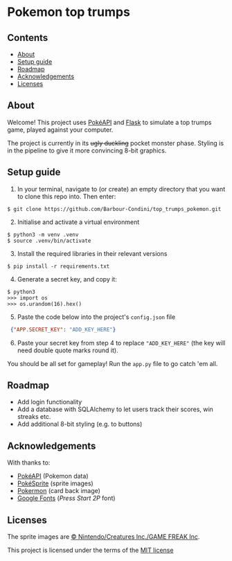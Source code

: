 # Pokemon top trumps

## Contents
- [About](#about)
- [Setup guide](#setup-guide)
- [Roadmap](#roadmap)
- [Acknowledgements](#acknowledgements)
- [Licenses](#licenses)

## About

Welcome! This project uses [PokéAPI](https://pokeapi.co/) and [Flask](https://flask.palletsprojects.com/en/2.3.x/) to simulate a top trumps game, played against your computer.

The project is currently in its ~~ugly duckling~~ pocket monster phase. Styling is in the pipeline to give it more convincing 8-bit graphics.

## Setup guide

1. In your terminal, navigate to (or create) an empty directory that you want to clone this repo into. Then enter:
```
$ git clone https://github.com/Barbour-Condini/top_trumps_pokemon.git
```

2. Initialise and activate a virtual environment 
```
$ python3 -m venv .venv
$ source .venv/bin/activate
```

3.  Install the required libraries in their relevant versions
```
$ pip install -r requirements.txt
```

4. Generate a secret key, and copy it:

```
$ python3
>>> import os
>>> os.urandom(16).hex()
```

5. Paste the code below into the project's `config.json` file
```json
 {"APP.SECRET_KEY": "ADD_KEY_HERE"}
```

6. Paste your secret key from step 4 to replace `"ADD_KEY_HERE"` (the key will need double quote marks round it).



You should be all set for gameplay! Run the `app.py` file to go catch 'em all.


## Roadmap
- Add login functionality 
- Add a database with SQLAlchemy to let users track their scores, win streaks etc.
- Add additional 8-bit styling (e.g. to buttons)


## Acknowledgements
With thanks to:
- [PokéAPI](https://pokeapi.co) (Pokemon data)
- [PokéSprite](https://msikma.github.io/pokesprite/) (sprite images)
- [Pokermon](https://github.com/hertantoirawan/pokermon) (card back image)
- [Google Fonts](https://fonts.google.com/) (*Press Start 2P* font)


## Licenses

The sprite images are [© Nintendo/Creatures Inc./GAME FREAK Inc](https://www.pokemon.com/us/legal/).

This project is licensed under the terms of the [MIT license](https://opensource.org/license/mit/)
